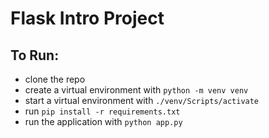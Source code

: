 # Flask Intro Project

## To Run:

- clone the repo
- create a virtual environment with `python -m venv venv`
- start a virtual environment with `./venv/Scripts/activate`
- run `pip install -r requirements.txt`
- run the application with `python app.py`
